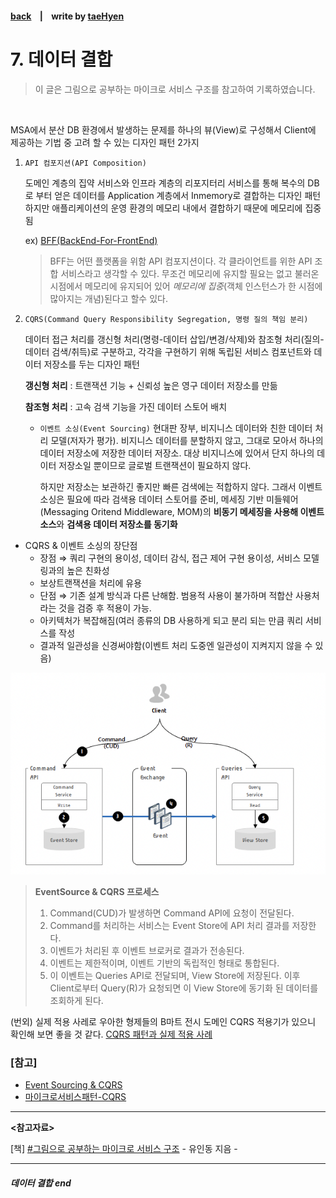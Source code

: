 #### [back](../../README.md) &nbsp;&nbsp; | &nbsp;&nbsp; write by [taeHyen][taeHyen]

# 7. 데이터 결합

> 이 글은 그림으로 공부하는 마이크로 서비스 구조를 참고하여 기록하였습니다.

<br>

MSA에서 분산 DB 환경에서 발생하는 문제를 하나의 뷰(View)로 구성해서 Client에 제공하는 기법 중 고려 할 수 있는 디자인 패턴 2가지

1. `API 컴포지션(API Composition)`
    
    도메인 계층의 집약 서비스와 인프라 계층의 리포지터리 서비스를 통해 복수의 DB로 부터 얻은 데이터를 Application 계층에서 Inmemory로 결합하는 디자인 패턴
    하지만 애플리케이션의 운영 환경의 메모리 내에서 결합하기 때문에 메모리에 집중됨

    ex) [BFF(BackEnd-For-FrontEnd)](https://velog.io/@seeh_h/BFF%EB%9E%80)
    
    > BFF는 어떤 플랫폼을 위함 API 컴포지션이다. 각 클라이언트를 위한 API 조합 서비스라고 생각할 수 있다. 무조건 메모리에 유지할 필요는 없고 불러온 시점에서 메모리에 유지되어 있어 _메모리에 집중_(객체 인스턴스가 한 시점에 많아지는 개념)된다고 할수 있다.
    
2. `CQRS(Command Query Responsibility Segregation, 명령 질의 책임 분리)`
    
    데이터 접근 처리를 갱신형 처리(명령-데이터 삽입/변경/삭제)와 참조형 처리(질의-데이터 검색/취득)로 구분하고, 각각을 구현하기 위해 독립된 서비스 컴포넌트와 데이터 저장소를 두는 디자인 패턴
    
    **갱신형 처리** : 트랜잭션 기능 + 신뢰성 높은 영구 데이터 저장소를 만듦
    
    **참조형 처리** : 고속 검색 기능을 가진 데이터 스토어 배치
    
    - `이벤트 소싱(Event Sourcing)`
    현대판 장부, 비지니스 데이터와 친한 데이터 처리 모델(저자가 평가). 비지니스 데이터를 분할하지 않고, 그대로 모아서 하나의 데이터 저장소에 저장한 데이터 저장소. 대상 비지니스에 있어서 단지 하나의 데이터 저장소일 뿐이므로 글로벌 트랜잭션이 필요하지 않다.
        
        하지만 저장소는 보관하긴 좋지만 빠른 검색에는 적합하지 않다. 그래서 이벤트 소싱은 필요에 따라 검색용 데이터 스토어를 준비, 메세징 기반 미들웨어(Messaging Oritend Middleware, MOM)의 **비동기 메세징을 사용해 이벤트 소스**와 **검색용 데이터 저장소를 동기화**
        
- CQRS & 이벤트 소싱의 장단점
    - 장점 ⇒ 쿼리 구현의 용이성, 데이터 감식, 접근 제어 구현 용이성, 서비스 모델링과의 높은 친화성 
    + 보상트랜잭션을 처리에 유용
    - 단점 ⇒  기존 설계 방식과 다른 난해함. 범용적 사용이 불가하며 적합산 사용처라는 것을 검증 후 적용이 가능.
    + 아키텍처가 복잡해짐(여러 종류의 DB 사용하게 되고 분리 되는 만큼 쿼리 서비스를 작성
    + 결과적 일관성을 신경써야함(이벤트 처리 도중엔 일관성이 지켜지지 않을 수 있음)

<p align="center" style="margin: 0 auto">
    <img src="../../images/07/cqrs.png">
</p>

> **EventSource & CQRS 프로세스**
> 1. Command(CUD)가 발생하면 Command API에 요청이 전달된다.
> 2. Command를 처리하는 서비스는 Event Store에 API 처리 결과를 저장한다.
> 3. 이벤트가 처리된 후 이벤트 브로커로 결과가 전송된다.
> 4. 이벤트는 제한적이며, 이벤트 기반의 독립적인 형태로 통합된다.
> 5. 이 이벤트는 Queries API로 전달되며, View Store에 저장된다. 이후 Client로부터 Query(R)가 요청되면 이 View Store에 동기화 된 데이터를 조회하게 된다.

(번외) 실제 적용 사레로 우아한 형제들의 B마트 전시 도메인 CQRS 적용기가 있으니 확인해 보면 좋을 것 같다.
[CQRS 패턴과 실제 적용 사례](https://jaimemin.tistory.com/2203)
### [참고]
- [Event Sourcing & CQRS](https://waspro.tistory.com/602)
- [마이크로서비스패턴-CQRS](https://crazy-horse.tistory.com/entry/%EB%A7%88%EC%9D%B4%ED%81%AC%EB%A1%9C%EC%84%9C%EB%B9%84%EC%8A%A4%ED%8C%A8%ED%84%B4-CQRS%EC%97%90-%EB%8C%80%ED%95%B4-%EC%95%8C%EC%95%84%EB%B3%B4%EC%9E%90)
---

<strong><참고자료></strong>

[책] [#그림으로 공부하는 마이크로 서비스 구조][그림으로공부하는마이크로서비스구조] - 유인동 지음 -

---

##### 데이터 결합 end

[그림으로공부하는마이크로서비스구조]: http://www.yes24.com/Product/Goods/111090165?pid=123487&cosemkid=go16600967225125417&gclid=CjwKCAiAmuKbBhA2EiwAxQnt7wiLm4muh4dSpMTm6uRoMe1c8NRvwC6LLp_gwg6L5Mo9trXbgCwm7BoCbqoQAvD_BwE
[sangcho]: https://github.com/SangchoKim
[taeHyen]: https://github.com/rlaxogus0517
[sangkyeng]: https://github.com/sksk713
